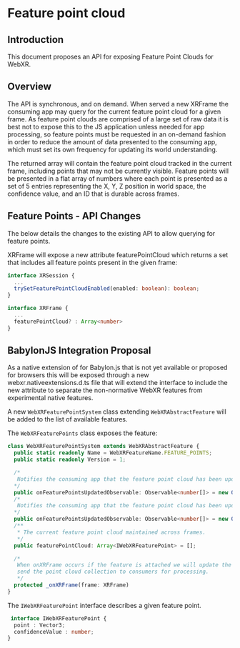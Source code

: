 # Feature point cloud
## Introduction
This document proposes an API for exposing Feature Point Clouds for WebXR.

## Overview
The API is synchronous, and on demand.  When served a new XRFrame the consuming app may query for the current feature point cloud for a given frame. As feature point clouds are comprised of a large set of raw data it is best not to expose this to the JS application unless needed for app processing, so feature points must be requested in an on-demand fashion in order to reduce the amount of data presented to the consuming app, which must set its own frequency for updating its world understanding.

The returned array will contain the feature point cloud tracked in the current frame, including points that may not be currently visible. Feature points will be presented in a flat array of numbers where each point is presented as a set of 5 entries representing the X, Y, Z position in world space, the confidence value, and an ID that is durable across frames.

## Feature Points - API Changes
The below details the changes to the existing API to allow querying for feature points.

XRFrame will expose a new attribute featurePointCloud which returns a set that includes all feature points present in the given frame:
```typescript
interface XRSession {
  ...
  trySetFeaturePointCloudEnabled(enabled: boolean): boolean;
}

interface XRFrame {
  ...
  featurePointCloud? : Array<number>
}
```

## BabylonJS Integration Proposal
As a native extension of for Babylon.js that is not yet available or proposed for browsers this will be exposed through a new webxr.nativeextensions.d.ts file that will extend the interface to include the new attribute to separate the non-normative WebXR features from experimental native features.

A new `WebXRFeaturePointSystem` class extending `WebXRAbstractFeature` will be added to the list of available features.


The `WebXRFeaturePoints` class exposes the feature:

```typescript
class WebXRFeaturePointSystem extends WebXRAbstractFeature {
  public static readonly Name = WebXRFeatureName.FEATURE_POINTS;
  public static readonly Version = 1;

  /*
   Notifies the consuming app that the feature point cloud has been updated with the list of added feature point ids.
  */
  public onFeaturePointsUpdatedObservable: Observable<number[]> = new Observable();
  /*
   Notifies the consuming app that the feature point cloud has been updated with the list of updated feature point ids.
  */
  public onFeaturePointsUpdatedObservable: Observable<number[]> = new Observable();
  /**
   * The current feature point cloud maintained across frames.
   */
  public featurePointCloud: Array<IWebXRFeaturePoint> = [];

  /* 
   When onXRFrame occurs if the feature is attached we will update the feature point cloud, and
   send the point cloud collection to consumers for processing.
   */
  protected _onXRFrame(frame: XRFrame)
}
```

The `IWebXRFeaturePoint` interface describes a given feature point.

```typescript
 interface IWebXRFeaturePoint {
  point : Vector3;
  confidenceValue : number;
}
```
